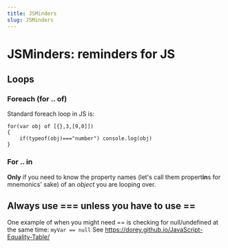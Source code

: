 ```yaml
---
title: JSMinders
slug: JSMinders
---
```


# JSMinders: reminders for JS #

## Loops ##

### Foreach (for .. of) ###
Standard foreach loop in JS is:
```
for(var obj of [{},3,[9,0]])
{
    if(typeof(obj)==="number") console.log(obj)
}
```

### For .. in ###
**Only** if you need to know the property names (let's call them propert**in**s for mnemonics' sake) of an _object_ you are looping over.

## Always use === unless you have to use == ##
One example of when you might need == is checking for null/undefined at the same time: `myVar == null`
See https://dorey.github.io/JavaScript-Equality-Table/
